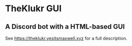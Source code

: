 # TheKlukr GUI
## A Discord bot with a HTML-based GUI
See https://theklukr.yesitsmaxwell.xyz for a full description.
